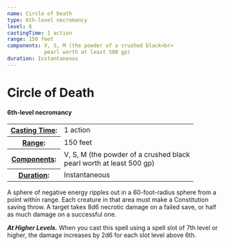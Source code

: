 ```yaml
---
name: Circle of Death
type: 6th-level necromancy
level: 6
castingTime: 1 action
range: 150 feet
components: V, S, M (the powder of a crushed black<br>
			pearl worth at least 500 gp)
duration: Instantaneous
---
```


Circle of Death
===============

#### 6th-level necromancy

<table cellspacing="0" class="statBlock"><tbody><tr><th><a href="/srd/spellcasting/castingASpell.htm#castingtime">Casting Time</a>:</th><td>1 action</td></tr><tr><th><a href="/srd/spellcasting/castingASpell.htm#range">Range</a>:</th><td>150 feet</td></tr><tr><th><a href="/srd/spellcasting/castingASpell.htm#components">Components</a>:</th><td>V, S, M (the powder of a crushed black<br>pearl worth at least 500 gp)</td></tr><tr><th><a href="/srd/spellcasting/castingASpell.htm#duration">Duration</a>:</th><td>Instantaneous</td></tr></tbody></table>

A sphere of negative energy ripples out in a 60-foot-radius sphere from a point within range. Each creature in that area must make a Constitution saving throw. A target takes 8d6 necrotic damage on a failed save, or half as much damage on a successful one.

_**At Higher Levels.**_ When you cast this spell using a spell slot of 7th level or higher, the damage increases by 2d6 for each slot level above 6th.